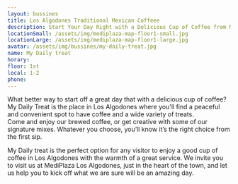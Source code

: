 ```yaml
---
layout: bussines
title: Los Algodones Traditional Mexican Coffeee
description: Start Your Day Right with a Delicious Cup of Coffee from My Daily Treat in MediPlaza Los Algodones. Come Experience Our Special Mexican Blends Today!
locationSmall: /assets/img/mediplaza-map-floor1-small.jpg
locationLarge: /assets/img/mediplaza-map-floor1-large.jpg
avatar: /assets/img/bussines/my-daily-treat.jpg
name: My Daily treat
horary: 
floor: 1st
local: 1-2
phone: 
---
```

What better way to start off a great day that with a delicious cup of coffee? My Daily Treat is the place in Los Algodones where you'll find a peaceful and convenient spot to have coffee and a wide variety of treats.  
Come and enjoy our brewed coffee, or get creative with some of our signature mixes. Whatever you choose, you’ll know it’s the right choice from the first sip.

My Daily treat is the perfect option for any visitor to enjoy a good cup of coffee in Los Algodones with the warmth of a great service. We invite you to visit us at MediPlaza Los Algodones, just in the heart of the town, and let us help you to kick off what we are sure will be an amazing day.